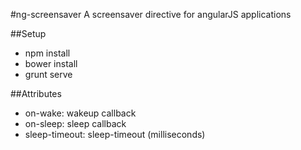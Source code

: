 #ng-screensaver
A screensaver directive for angularJS applications

##Setup

* npm install
* bower install
* grunt serve

##Attributes

* on-wake: wakeup callback
* on-sleep: sleep callback
* sleep-timeout: sleep-timeout (milliseconds)
